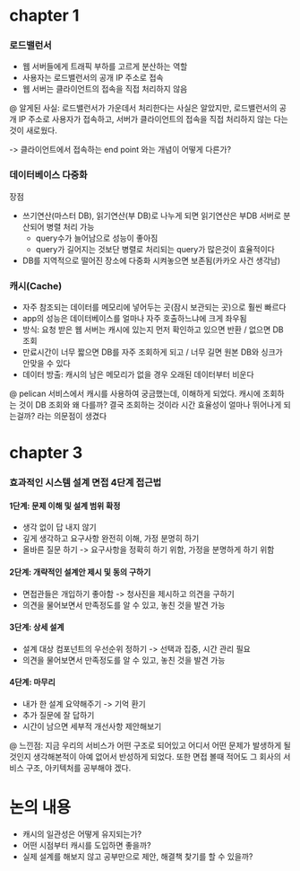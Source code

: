 # chapter 1

### 로드밸런서
- 웹 서버들에게 트래픽 부하를 고르게 분산하는 역할
- 사용자는 로드밸런서의 공개 IP 주소로 접속
- 웹 서버는 클라이언트의 접속을 직접 처리하지 않음

@ 알게된 사실: 로드밸런서가 가운데서 처리한다는 사실은 알았지만, 로드밸런서의 공개 IP 주소로 사용자가 접속하고, 서버가 클라이언트의 접속을 직접 처리하지 않는 다는 것이 새로웠다.

-> 클라이언트에서 접속하는 end point 와는 개념이 어떻게 다른가?

### 데이터베이스 다중화
장점
- 쓰기연산(마스터 DB), 읽기연산(부 DB)로 나누게 되면 읽기연산은 부DB 서버로 분산되어 병렬 처리 가능
    - query수가 늘어남으로  성능이 좋아짐
    - query가 길어지는 것보단 병렬로 처리되는 query가 많은것이 효율적이다
- DB를 지역적으로 떨어진 장소에 다중화 시켜놓으면 보존됨(카카오 사건 생각남)

### 캐시(Cache)
- 자주 참조되는 데이터를 메모리에 넣어두는 곳(잠시 보관되는 곳)으로 훨씬 빠르다
- app의 성능은 데이터베이스를 얼마나 자주 호출하느냐에 크게 좌우됨
- 방식: 요청 받은 웹 서버는 캐시에 있는지 먼저 확인하고 있으면 반환 / 없으면 DB 조회
- 만료시간이 너무 짧으면 DB를 자주 조회하게 되고 / 너무 길면 원본 DB와 싱크가 안맞을 수 있다
- 데이터 방출: 캐시의 남은 메모리가 없을 경우 오래된 데이터부터 비운다

@ pelican 서비스에서 캐시를 사용하여 궁금했는데, 이해하게 되었다. 캐시에 조회하는 것이 DB 조회와 왜 다를까? 결국 조회하는 것이라 시간 효율성이 얼마나 뛰어나게 되는걸까? 라는 의문점이 생겼다

# chapter 3

### 효과적인 시스템 설계 면접 4단계 접근법

#### 1단계: 문제 이해 및 설계 범위 확정
- 생각 없이 답 내지 않기
- 깊게 생각하고 요구사항 완전히 이해, 가정 분명히 하기
- 올바른 질문 하기 -> 요구사항을 정확히 하기 위함, 가정을 분명하게 하기 위함 

#### 2단계: 개략적인 설계안 제시 및 동의 구하기
- 면접관들은 개입하기 좋아함 -> 청사진을 제시하고 의견을 구하기
- 의견을 물어보면서 만족정도를 알 수 있고, 놓친 것을 발견 가능

#### 3단계: 상세 설계
- 설계 대상 컴포넌트의 우선순위 정하기 -> 선택과 집중, 시간 관리 필요
- 의견을 물어보면서 만족정도를 알 수 있고, 놓친 것을 발견 가능

#### 4단계: 마무리
- 내가 한 설계 요약해주기 -> 기억 환기
- 추가 질문에 잘 답하기
- 시간이 남으면 세부적 개선사항 제안해보기

@ 느낀점: 지금 우리의 서비스가 어떤 구조로 되어있고 어디서 어떤 문제가 발생하게 될것인지 생각해본적이 아예 없어서 반성하게 되었다. 또한 면접 볼때 적어도 그 회사의 서비스 구조, 아키텍처를 공부해야 겠다.


# 논의 내용
- 캐시의 일관성은 어떻게 유지되는가?
- 어떤 시점부터 캐시를 도입하면 좋을까?
- 실제 설계를 해보지 않고 공부만으로 제안, 해결책 찾기를 할 수 있을까?